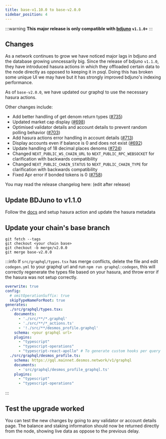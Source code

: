 ```yaml
---
title: base-v1.10.0 to base-v2.0.0
sidebar_position: 4
---
```


:::warning
**This major release is only compatible with [bdjuno](https://github.com/forbole/bdjuno) `v1.1.0+`**
:::


## Changes

As a network continues to grow we have noticed major lags in bdjuno and the database growing unncessarily big. Since the release of bdjuno `v1.1.0`, they have introduced hasura actions in which they offloaded certain data to the node directly as opposed to keeping it in psql. Doing this has broken some unique UI we may have but it has strongly improved bdjuno's indexing performance.

As of `base-v2.0.0`, we have updated our graphql to use the necessary hasura actions.

Other changes include:
- Add better handling of get denom return types ([\#735](https://github.com/forbole/big-dipper-2.0-cosmos/issues/735))
- Updated market cap display ([\#698](https://github.com/forbole/big-dipper-2.0-cosmos/issues/698))
- Optimised validator details and account details to prevent random polling behavior ([\#703](https://github.com/forbole/big-dipper-2.0-cosmos/issues/703))
- Add hasura actions error handling in account details ([\#713](https://github.com/forbole/big-dipper-2.0-cosmos/issues/713))
- Display accounts even if balance is 0 and does not exist ([\#692](https://github.com/forbole/big-dipper-2.0-cosmos/issues/692))
- Update handling of 18 decimal places denoms ([\#724](https://github.com/forbole/big-dipper-2.0-cosmos/issues/724))
- Changed `NEXT_PUBLIC_WS_CHAIN_URL` to `NEXT_PUBLIC_RPC_WEBSOCKET` for clarification with backwards compatibility
- Changed `NEXT_PUBLIC_CHAIN_STATUS` to `NEXT_PUBLIC_CHAIN_TYPE` for clarification with backwards compatibility
- Fixed Apr error if bonded tokens is 0 ([\#758](https://github.com/forbole/big-dipper-2.0-cosmos/issues/758))

You may read the release changelog here: (edit after release)

## Update BDJuno to v1.1.0

Follow the [docs](https://docs.bigdipper.live/cosmos-based/parser/hasura#start-hasura-actions) and setup hasura action and update the hasura metadata

## Update your chain's base branch

```
git fetch --tags
git checkout <your chain base>
git checkout -b merge/v2.0.0
git merge base-v2.0.0
```

:::info
If `src/graphql/types.tsx` has merge conflicts, delete the file and edit `codegen.yml` to your graphql url and run `npm run graphql:codegen`, this will correctly regenerate the types file based on your hasura, and throw error if the hasura was not setup correctly.

```yaml {11}
overwrite: true
config:
  # omitOperationSuffix: true
  skipTypeNameForRoot: true
generates:
  ./src/graphql/types.tsx:
    documents:
      - './src/**/*.graphql'
      - './src/**/*_actions.ts'
      - '!./src/**/desmos_profile.graphql'
    schema: <your graphql url>
    plugins:
      - "typescript"
      - "typescript-operations"
      - "typescript-react-apollo" # To generate custom hooks per query
  ./src/graphql/desmos_profile.ts:
    schema: https://gql.mainnet.desmos.network/v1/graphql
    documents:
      - 'src/graphql/desmos_profile_graphql.ts'
    plugins:
      - "typescript"
      - "typescript-operations"

```
:::


## Test the upgrade worked
You can test the new changes by going to any validator or account details page. The balance and staking information should now be returned directly from the node, showing live data as oppose to the previous delay.
